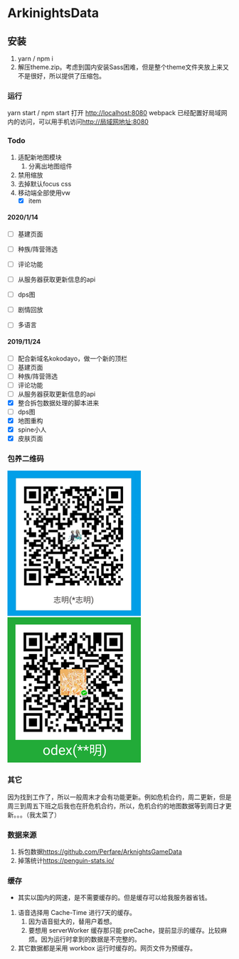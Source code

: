 # ArkinightsData

## 安装

1. yarn / npm i
2. 解压theme.zip。考虑到国内安装Sass困难，但是整个theme文件夹放上来又不是很好，所以提供了压缩包。

### 运行

yarn start / npm start
打开 <http://localhost:8080>
webpack 已经配置好局域网内的访问，可以用手机访问<http://局域网地址:8080>

### Todo

1. 适配新地图模块
   1. 分离出地图组件
2. 禁用缩放
3. 去掉默认focus css
4. 移动端全部使用vw
   -[x] item

#### 2020/1/14
- [ ] 基建页面
- [ ] 种族/阵营筛选
- [ ] 评论功能
- [ ] 从服务器获取更新信息的api
- [ ] dps图
- [ ] 剧情回放
- [ ] 多语言


#### 2019/11/24
- [ ] 配合新域名kokodayo，做一个新的顶栏
- [ ] 基建页面
- [ ] 种族/阵营筛选
- [ ] 评论功能
- [ ] 从服务器获取更新信息的api
- [x] 整合拆包数据处理的脚本进来
- [ ] dps图
- [x] 地图重构
- [x] spine小人
- [x] 皮肤页面

### 包养二维码

   <img src="./assets/zfb.reszie.png" width = "300" alt="图片名称" />
   <img src="./assets/wx.reszie.png" width = "300" alt="图片名称" />

### 其它

 因为找到工作了，所以一般周末才会有功能更新。例如危机合约，周二更新，但是周三到周五下班之后我也在肝危机合约，所以，危机合约的地图数据等到周日才更新。。。（我太菜了）


### 数据来源

1. 拆包数据<https://github.com/Perfare/ArknightsGameData>
2. 掉落统计<https://penguin-stats.io/>

### 缓存

- 其实以国内的网速，是不需要缓存的。但是缓存可以给我服务器省钱。
 
1. 语音选择用 Cache-Time 进行7天的缓存。
   1. 因为语音挺大的，替用户着想。
   2. 要想用 serverWorker 缓存那只能 preCache，提前显示的缓存。比较麻烦。因为运行时拿到的数据是不完整的。
2. 其它数据都是采用 workbox 运行时缓存的。网页文件为预缓存。
